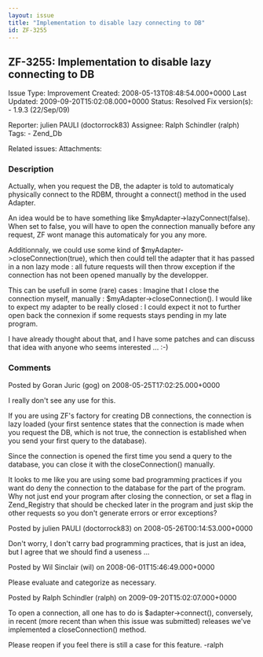 ```yaml
---
layout: issue
title: "Implementation to disable lazy connecting to DB"
id: ZF-3255
---
```


ZF-3255: Implementation to disable lazy connecting to DB
--------------------------------------------------------

 Issue Type: Improvement Created: 2008-05-13T08:48:54.000+0000 Last Updated: 2009-09-20T15:02:08.000+0000 Status: Resolved Fix version(s): - 1.9.3 (22/Sep/09)
 
 Reporter:  julien PAULI (doctorrock83)  Assignee:  Ralph Schindler (ralph)  Tags: - Zend\_Db
 
 Related issues: 
 Attachments: 
### Description

Actually, when you request the DB, the adapter is told to automaticaly physically connect to the RDBM, throught a connect() method in the used Adapter.

An idea would be to have something like $myAdapter->lazyConnect(false). When set to false, you will have to open the connection manually before any request, ZF wont manage this automaticaly for you any more.

Additionnaly, we could use some kind of $myAdapter->closeConnection(true), which then could tell the adapter that it has passed in a non lazy mode : all future requests will then throw exception if the connection has not been opened manually by the developper.

This can be usefull in some (rare) cases : Imagine that I close the connection myself, manually : $myAdapter->closeConnection(). I would like to expect my adapter to be really closed : I could expect it not to further open back the connexion if some requests stays pending in my late program.

I have already thought about that, and I have some patches and can discuss that idea with anyone who seems interested ... :-)

 

 

### Comments

Posted by Goran Juric (gog) on 2008-05-25T17:02:25.000+0000

I really don't see any use for this.

If you are using ZF's factory for creating DB connections, the connection is lazy loaded (your first sentence states that the connection is made when you request the DB, which is not true, the connection is established when you send your first query to the database).

Since the connection is opened the first time you send a query to the database, you can close it with the closeConnection() manually.

It looks to me like you are using some bad programming practices if you want do deny the connection to the database for the part of the program. Why not just end your program after closing the connection, or set a flag in Zend\_Registry that should be checked later in the program and just skip the other requests so you don't generate errors or error exceptions?

 

 

Posted by julien PAULI (doctorrock83) on 2008-05-26T00:14:53.000+0000

Don't worry, I don't carry bad programming practices, that is just an idea, but I agree that we should find a useness ...

 

 

Posted by Wil Sinclair (wil) on 2008-06-01T15:46:49.000+0000

Please evaluate and categorize as necessary.

 

 

Posted by Ralph Schindler (ralph) on 2009-09-20T15:02:07.000+0000

To open a connection, all one has to do is $adapter->connect(), conversely, in recent (more recent than when this issue was submitted) releases we've implemented a closeConnection() method.

Please reopen if you feel there is still a case for this feature. -ralph

 

 